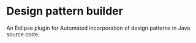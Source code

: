 # Design pattern builder
 An Eclipse plugin for Automated incorporation of design patterns in Java source code.
